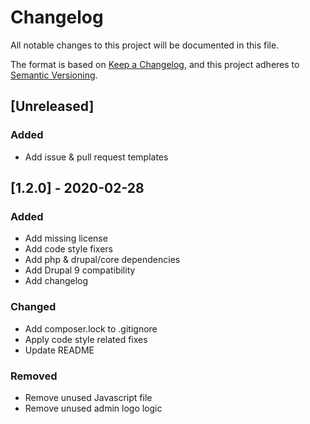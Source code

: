 # Changelog
All notable changes to this project will be documented in this file.

The format is based on [Keep a Changelog](https://keepachangelog.com/en/1.0.0/),
and this project adheres to [Semantic Versioning](https://semver.org/spec/v2.0.0.html).

## [Unreleased]
### Added
- Add issue & pull request templates

## [1.2.0] - 2020-02-28
### Added
- Add missing license
- Add code style fixers
- Add php & drupal/core dependencies
- Add Drupal 9 compatibility
- Add changelog

### Changed
- Add composer.lock to .gitignore
- Apply code style related fixes
- Update README

### Removed
- Remove unused Javascript file
- Remove unused admin logo logic
